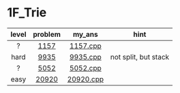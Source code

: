 # 1F_Trie
| level | problem | my_ans | hint |
| :--: | :--: | :--: | :--: |
| ? | [1157](https://www.acmicpc.net/problem/1157) | [1157.cpp](./1157/1157.cpp) |  |
| hard | [9935](https://www.acmicpc.net/problem/9935) | [9935.cpp](./9935/9935.cpp) | not split, but stack |
| ? | [5052](https://www.acmicpc.net/problem/5052) | [5052.cpp](./5052/5052.cpp) |  |
| easy | [20920](https://www.acmicpc.net/problem/20920) | [20920.cpp](./20920/20920.cpp) |  |
